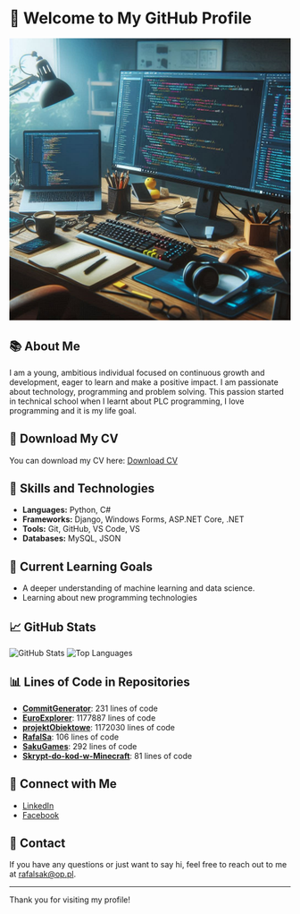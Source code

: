 # 👋 Welcome to My GitHub Profile

![Header](https://github.com/RafalSa/RafalSa/blob/main/th.jpg?raw=true)

## 📚 About Me
I am a young, ambitious individual focused on continuous growth and development, eager to learn and make a positive impact. I am passionate about technology, programming and problem solving. This passion started in technical school when I learnt about PLC programming, I love programming and it is my life goal. 

## 📄 Download My CV
You can download my CV here: [Download CV]([https://github.com/RafalSa/RafalSa/raw/main/RafałSak.pdf](https://github.com/RafalSa/RafalSa/blob/main/Rafal_Sak_CV_FINAL-1.pdf))


## 🚀 Skills and Technologies
- **Languages:** Python, C#
- **Frameworks:** Django, Windows Forms, ASP.NET Core, .NET
- **Tools:** Git, GitHub, VS Code, VS
- **Databases:** MySQL, JSON

## 🌱 Current Learning Goals
- A deeper understanding of machine learning and data science.
- Learning about new programming technologies 

## 📈 GitHub Stats
![GitHub Stats](https://github-readme-stats.vercel.app/api?username=RafalSa&show_icons=true&theme=radical)
![Top Languages](https://github-readme-stats.vercel.app/api/top-langs/?username=RafalSa&layout=compact&theme=radical)

## 📊 Lines of Code in Repositories

<!--START_SECTION:code_line_count--->
- **[CommitGenerator](https://github.com/RafalSa/CommitGenerator)**: 231 lines of code
- **[EuroExplorer](https://github.com/RafalSa/EuroExplorer)**: 1177887 lines of code
- **[projektObiektowe](https://github.com/RafalSa/projektObiektowe)**: 1172030 lines of code
- **[RafalSa](https://github.com/RafalSa/RafalSa)**: 106 lines of code
- **[SakuGames](https://github.com/RafalSa/SakuGames)**: 292 lines of code
- **[Skrypt-do-kod-w-Minecraft](https://github.com/RafalSa/Skrypt-do-kod-w-Minecraft)**: 81 lines of code
<!--END_SECTION:code_line_count--->


## 🔗 Connect with Me
- [LinkedIn](https://www.linkedin.com/in/rafa%C5%82-sak-78116b270/)
- [Facebook](https://www.facebook.com/rafaleksak/)

## 📧 Contact
If you have any questions or just want to say hi, feel free to reach out to me at [rafalsak@op.pl](mailto:rafalsak@op.pl).

---

Thank you for visiting my profile!

